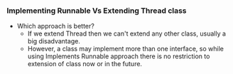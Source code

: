 ### Implementing Runnable Vs Extending Thread class

* Which approach is better?
  * If we extend Thread then we can't extend any other class, usually a big disadvantage.
  *  However, a class may implement more than one interface, so while using Implements Runnable approach there is no
     restriction to extension of class now or in the future. 

